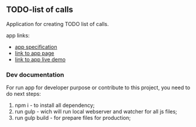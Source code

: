 ## TODO-list of calls

Application for creating TODO list of calls.

app links:

* [app specification](http://nakan4u.github.io/TODO-list/app_specification.pdf)
* [link to app page](http://nakan4u.github.io/TODO-list)
* [link to app live demo](http://nakan4u.github.io/TODO-list/app_angular/dist/index.html)

### Dev documentation

For run app for developer purpose or contribute to this project, you need to do next steps:

1. npm i - to install all dependency;
2. run gulp - wich will run local webserver and watcher for all js files;
3. run gulp build - for prepare files for production;
